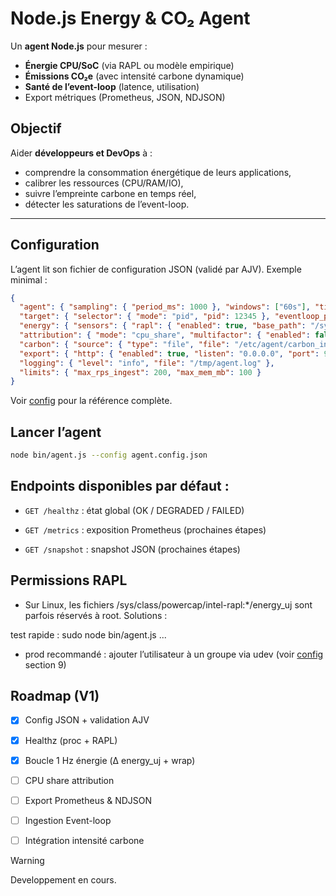 # Node.js Energy & CO₂ Agent

Un **agent Node.js** pour mesurer :

-  **Énergie CPU/SoC** (via RAPL ou modèle empirique)
-  **Émissions CO₂e** (avec intensité carbone dynamique)
-  **Santé de l’event-loop** (latence, utilisation)
-  Export métriques (Prometheus, JSON, NDJSON)

##  Objectif

Aider **développeurs et DevOps** à :
- comprendre la consommation énergétique de leurs applications,
- calibrer les ressources (CPU/RAM/IO),
- suivre l’empreinte carbone en temps réel,
- détecter les saturations de l’event-loop.

---

## Configuration
L’agent lit son fichier de configuration JSON (validé par AJV).
Exemple minimal :
```json
{
  "agent": { "sampling": { "period_ms": 1000 }, "windows": ["60s"], "timezone": "UTC" },
  "target": { "selector": { "mode": "pid", "pid": 12345 }, "eventloop_probe": { "enabled": false, "expected_interval_ms": 10, "ingest": { "transport": "uds", "uds_path": "/tmp/el.sock" } } },
  "energy": { "sensors": { "rapl": { "enabled": true, "base_path": "/sys/class/powercap", "packages": [] }, "gpu": { "enabled": false } }, "idle_baseline_wh_per_min": 0 },
  "attribution": { "mode": "cpu_share", "multifactor": { "enabled": false, "coefficients": { "w0":0,"w1":15,"w2":0,"w3":0.5,"w4":0.8 } } },
  "carbon": { "source": { "type": "file", "file": "/etc/agent/carbon_intensity.csv" }, "zone": "FR", "default_kg_per_kwh": 0.25 },
  "export": { "http": { "enabled": true, "listen": "0.0.0.0", "port": 9465, "endpoints": { "metrics": "/metrics", "snapshot": "/snapshot", "healthz": "/healthz", "ingest_eventloop": "/ingest/eventloop" } }, "file": { "ndjson_enabled": false, "path": "/tmp/metrics.ndjson", "rotate_mb": 50 } },
  "logging": { "level": "info", "file": "/tmp/agent.log" },
  "limits": { "max_rps_ingest": 200, "max_mem_mb": 100 }
}
```
Voir [config](docs/config.md)
 pour la référence complète.

## Lancer l’agent

```sh
node bin/agent.js --config agent.config.json
```

## Endpoints disponibles par défaut :

- `GET /healthz` : état global (OK / DEGRADED / FAILED)

- `GET /metrics` : exposition Prometheus (prochaines étapes)

- `GET /snapshot` : snapshot JSON (prochaines étapes)

## Permissions RAPL

- Sur Linux, les fichiers /sys/class/powercap/intel-rapl:*/energy_uj sont parfois réservés à root.
Solutions :

test rapide : sudo node bin/agent.js ...

- prod recommandé : ajouter l’utilisateur à un groupe via udev (voir [config](docs/Cconfig.md) section 9)

## Roadmap (V1)

- [x] Config JSON + validation AJV

- [x] Healthz (proc + RAPL)

- [x] Boucle 1 Hz énergie (Δ energy_uj + wrap)

- [ ] CPU share attribution

- [ ] Export Prometheus & NDJSON

- [ ] Ingestion Event-loop

- [ ] Intégration intensité carbone

> [!WARNING]  
> Developpement en cours.